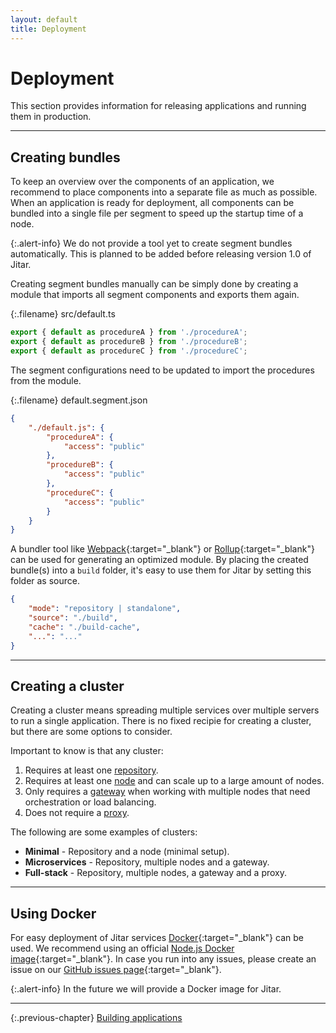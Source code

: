 ```yaml
---
layout: default
title: Deployment
---
```


# Deployment

This section provides information for releasing applications and running them in production.

---

## Creating bundles

To keep an overview over the components of an application, we recommend to place components into a separate file as much as possible. When an application is ready for deployment, all components can be bundled into a single file per segment to speed up the startup time of a node.

{:.alert-info}
We do not provide a tool yet to create segment bundles automatically. This is planned to be added before releasing version 1.0 of Jitar.

Creating segment bundles manually can be simply done by creating a module that imports all segment components and exports them again.

{:.filename}
src/default.ts

```ts
export { default as procedureA } from './procedureA';
export { default as procedureB } from './procedureB';
export { default as procedureC } from './procedureC';
```

The segment configurations need to be updated to import the procedures from the module.

{:.filename}
default.segment.json

```json
{
    "./default.js": {
        "procedureA": {
            "access": "public"
        },
        "procedureB": {
            "access": "public"
        },
        "procedureC": {
            "access": "public"
        }
    }
}
```

A bundler tool like [Webpack](https://webpack.js.org/){:target="_blank"} or [Rollup](https://rollupjs.org){:target="_blank"} can be used for generating an optimized module. By placing the created bundle(s) into a `build` folder, it's easy to use them for Jitar by setting this folder as source.

```json
{
    "mode": "repository | standalone",
    "source": "./build",
    "cache": "./build-cache",
    "...": "..."
}
```

---

## Creating a cluster

Creating a cluster means spreading multiple services over multiple servers to run a single application. There is no fixed recipie for creating a cluster, but there are some options to consider.

Important to know is that any cluster:

1. Requires at least one [repository](03_runtime_services.html#repository).
1. Requires at least one [node](03_runtime_services.html#node) and can scale up to a large amount of nodes.
1. Only requires a [gateway](03_runtime_services.html#gateway) when working with multiple nodes that need orchestration or load balancing.
1. Does not require a [proxy](03_runtime_services.html#proxy).

The following are some examples of clusters:

* **Minimal** - Repository and a node (minimal setup).
* **Microservices** - Repository, multiple nodes and a gateway.
* **Full-stack** - Repository, multiple nodes, a gateway and a proxy.

---

## Using Docker

For easy deployment of Jitar services [Docker](https://www.docker.com/){:target="_blank"} can be used. We recommend using an official [Node.js Docker image](https://hub.docker.com/_/node){:target="_blank"}. In case you run into any issues, please create an issue on our [GitHub issues page](https://github.com/MaskingTechnology/jitar/issues){:target="_blank"}.

{:.alert-info}
In the future we will provide a Docker image for Jitar.

---

{:.previous-chapter}
[Building applications](06_building_applications.html)
